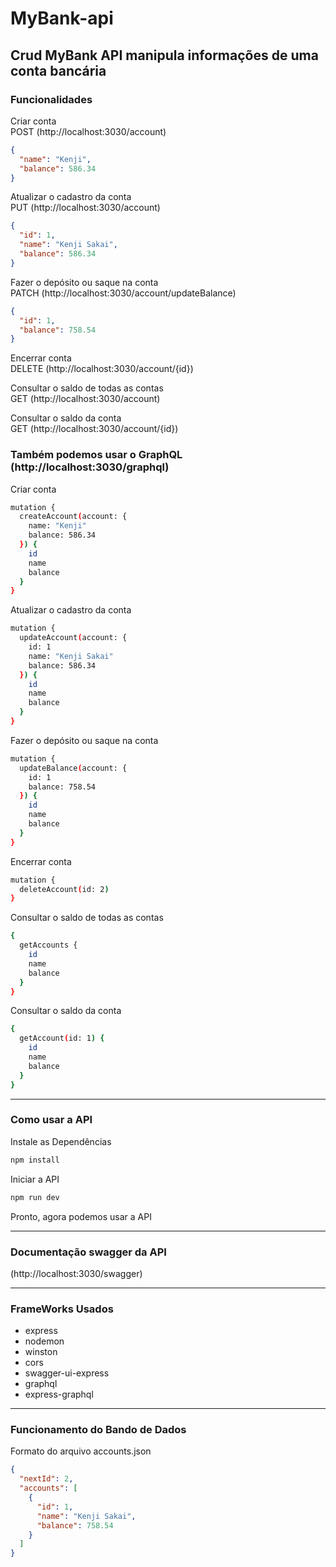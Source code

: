 # MyBank-api

## Crud MyBank API manipula informações de uma conta bancária

### Funcionalidades

Criar conta<br>
POST (http://localhost:3030/account)

```json
{
  "name": "Kenji",
  "balance": 586.34
}
```

Atualizar o cadastro da conta<br>
PUT (http://localhost:3030/account)

```json
{
  "id": 1,
  "name": "Kenji Sakai",
  "balance": 586.34
}
```

Fazer o depósito ou saque na conta<br>
PATCH (http://localhost:3030/account/updateBalance)

```json
{
  "id": 1,
  "balance": 758.54
}
```

Encerrar conta<br>
DELETE (http://localhost:3030/account/{id})

Consultar o saldo de todas as contas<br>
GET (http://localhost:3030/account)

Consultar o saldo da conta<br>
GET (http://localhost:3030/account/{id})

### Também podemos usar o GraphQL (http://localhost:3030/graphql)

Criar conta

```bash
mutation {
  createAccount(account: {
    name: "Kenji"
    balance: 586.34
  }) {
    id
    name
    balance
  }
}
```

Atualizar o cadastro da conta<br>

```bash
mutation {
  updateAccount(account: {
    id: 1
    name: "Kenji Sakai"
    balance: 586.34
  }) {
    id
    name
    balance
  }
}
```

Fazer o depósito ou saque na conta

```bash
mutation {
  updateBalance(account: {
    id: 1
    balance: 758.54
  }) {
    id
    name
    balance
  }
}
```

Encerrar conta

```bash
mutation {
  deleteAccount(id: 2)
}
```

Consultar o saldo de todas as contas

```bash
{
  getAccounts {
    id
    name
    balance
  }
}
```

Consultar o saldo da conta

```bash
{
  getAccount(id: 1) {
    id
    name
    balance
  }
}
```

---

### Como usar a API

Instale as Dependências

```bash
npm install
```

Iniciar a API

```bash
npm run dev
```

Pronto, agora podemos usar a API

---

### Documentação swagger da API

(http://localhost:3030/swagger)

---

### FrameWorks Usados

- express
- nodemon
- winston
- cors
- swagger-ui-express
- graphql
- express-graphql

---

### Funcionamento do Bando de Dados

Formato do arquivo accounts.json

```json
{
  "nextId": 2,
  "accounts": [
    {
      "id": 1,
      "name": "Kenji Sakai",
      "balance": 758.54
    }
  ]
}
```
